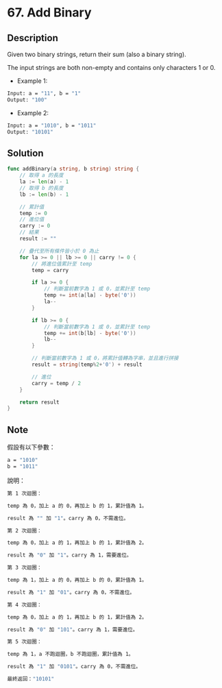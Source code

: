 # 67. Add Binary

## Description

Given two binary strings, return their sum (also a binary string).

The input strings are both non-empty and contains only characters 1 or 0.

- Example 1:

```BASH
Input: a = "11", b = "1"
Output: "100"
```

- Example 2:

```BASH
Input: a = "1010", b = "1011"
Output: "10101"
```

## Solution

```GO
func addBinary(a string, b string) string {
	// 取得 a 的長度
	la := len(a) - 1
	// 取得 b 的長度
	lb := len(b) - 1

	// 累計值
	temp := 0
	// 進位值
	carry := 0
	// 結果
	result := ""

	// 疊代至所有條件皆小於 0 為止
	for la >= 0 || lb >= 0 || carry != 0 {
		// 將進位值累計至 temp
		temp = carry

		if la >= 0 {
			// 判斷當前數字為 1 或 0，並累計至 temp
			temp += int(a[la] - byte('0'))
			la--
		}

		if lb >= 0 {
			// 判斷當前數字為 1 或 0，並累計至 temp
			temp += int(b[lb] - byte('0'))
			lb--
		}

		// 判斷當前數字為 1 或 0，將累計值轉為字串，並且進行拼接
		result = string(temp%2+'0') + result

		// 進位
		carry = temp / 2
	}

    return result
}
```

## Note

假設有以下參數：

```BASH
a = "1010"
b = "1011"
```

說明：

```BASH
第 1 次迴圈：

temp 為 0，加上 a 的 0，再加上 b 的 1，累計值為 1。

result 為 "" 加 "1"。carry 為 0，不需進位。

第 2 次迴圈：

temp 為 0，加上 a 的 1，再加上 b 的 1，累計值為 2。

result 為 "0" 加 "1"。carry 為 1，需要進位。

第 3 次迴圈：

temp 為 1，加上 a 的 0，再加上 b 的 0，累計值為 1。

result 為 "1" 加 "01"。carry 為 0，不需進位。

第 4 次迴圈：

temp 為 0，加上 a 的 1，再加上 b 的 1，累計值為 2。

result 為 "0" 加 "101"。carry 為 1，需要進位。

第 5 次迴圈：

temp 為 1，a 不跑迴圈，b 不跑迴圈，累計值為 1。

result 為 "1" 加 "0101"。carry 為 0，不需進位。

最終返回："10101"
```
